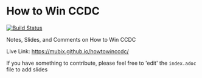 # How to Win CCDC

[![Build Status](https://travis-ci.org/mubix/howtowinccdc.svg?branch=master)](https://travis-ci.org/mubix/howtowinccdc)


Notes, Slides, and Comments on How to Win CCDC

Live Link: https://mubix.github.io/howtowinccdc/

If you have something to contribute, please feel free to 'edit' the `index.adoc` file to add slides
